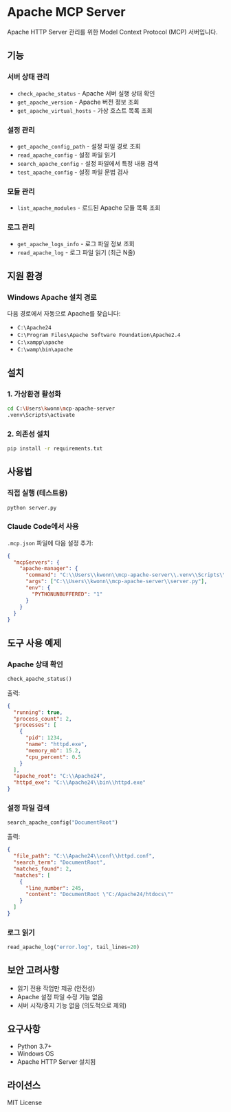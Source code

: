 # Apache MCP Server

Apache HTTP Server 관리를 위한 Model Context Protocol (MCP) 서버입니다.

## 기능

### 서버 상태 관리
- `check_apache_status` - Apache 서버 실행 상태 확인
- `get_apache_version` - Apache 버전 정보 조회
- `get_apache_virtual_hosts` - 가상 호스트 목록 조회

### 설정 관리
- `get_apache_config_path` - 설정 파일 경로 조회
- `read_apache_config` - 설정 파일 읽기
- `search_apache_config` - 설정 파일에서 특정 내용 검색
- `test_apache_config` - 설정 파일 문법 검사

### 모듈 관리
- `list_apache_modules` - 로드된 Apache 모듈 목록 조회

### 로그 관리
- `get_apache_logs_info` - 로그 파일 정보 조회
- `read_apache_log` - 로그 파일 읽기 (최근 N줄)

## 지원 환경

### Windows Apache 설치 경로
다음 경로에서 자동으로 Apache를 찾습니다:
- `C:\Apache24`
- `C:\Program Files\Apache Software Foundation\Apache2.4`
- `C:\xampp\apache`
- `C:\wamp\bin\apache`

## 설치

### 1. 가상환경 활성화
```bash
cd C:\Users\kwonn\mcp-apache-server
.venv\Scripts\activate
```

### 2. 의존성 설치
```bash
pip install -r requirements.txt
```

## 사용법

### 직접 실행 (테스트용)
```bash
python server.py
```

### Claude Code에서 사용

`.mcp.json` 파일에 다음 설정 추가:

```json
{
  "mcpServers": {
    "apache-manager": {
      "command": "C:\\Users\\kwonn\\mcp-apache-server\\.venv\\Scripts\\python.exe",
      "args": ["C:\\Users\\kwonn\\mcp-apache-server\\server.py"],
      "env": {
        "PYTHONUNBUFFERED": "1"
      }
    }
  }
}
```

## 도구 사용 예제

### Apache 상태 확인
```python
check_apache_status()
```

출력:
```json
{
  "running": true,
  "process_count": 2,
  "processes": [
    {
      "pid": 1234,
      "name": "httpd.exe",
      "memory_mb": 15.2,
      "cpu_percent": 0.5
    }
  ],
  "apache_root": "C:\\Apache24",
  "httpd_exe": "C:\\Apache24\\bin\\httpd.exe"
}
```

### 설정 파일 검색
```python
search_apache_config("DocumentRoot")
```

출력:
```json
{
  "file_path": "C:\\Apache24\\conf\\httpd.conf",
  "search_term": "DocumentRoot",
  "matches_found": 2,
  "matches": [
    {
      "line_number": 245,
      "content": "DocumentRoot \"C:/Apache24/htdocs\""
    }
  ]
}
```

### 로그 읽기
```python
read_apache_log("error.log", tail_lines=20)
```

## 보안 고려사항

- 읽기 전용 작업만 제공 (안전성)
- Apache 설정 파일 수정 기능 없음
- 서버 시작/중지 기능 없음 (의도적으로 제외)

## 요구사항

- Python 3.7+
- Windows OS
- Apache HTTP Server 설치됨

## 라이선스

MIT License
